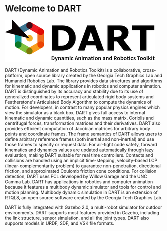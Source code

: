 # Welcome to DART

<img src="logo.png" width="480">

DART (Dynamic Animation and Robotics Toolkit) is a collaborative, cross-platform, open source library created by the Georgia Tech Graphics Lab and Humanoid Robotics Lab. The library provides data structures and algorithms for kinematic and dynamic applications in robotics and computer animation. DART is distinguished by its accuracy and stability due to its use of generalized coordinates to represent articulated rigid body systems and Featherstone's Articulated Body Algorithm to compute the dynamics of motion. For developers, in contrast to many popular physics engines which view the simulator as a black box, DART gives full access to internal kinematic and dynamic quantities, such as the mass matrix, Coriolis and centrifugal forces, transformation matrices and their derivatives. DART also provides efficient computation of Jacobian matrices for arbitrary body points and coordinate frames. The frame semantics of DART allows users to define arbitrary reference frames (both inertial and non-inertial) and use those frames to specify or request data. For air-tight code safety, forward kinematics and dynamics values are updated automatically through lazy evaluation, making DART suitable for real time controllers. Contacts and collisions are handled using an implicit time-stepping, velocity-based LCP (linear-complementarity problem) to guarantee non-penetration, directional friction, and approximated Coulomb friction cone conditions. For collision detection, DART uses FCL developed by Willow Garage and the UNC Gamma Lab. DART has applications in robotics and computer animation because it features a multibody dynamic simulator and tools for control and motion planning. Multibody dynamic simulation in DART is an extension of RTQL8, an open source software created by the Georgia Tech Graphics Lab.

DART is fully integrated with Gazebo 2.0, a multi-robot simulator for outdoor environments. DART supports most features provided in Gazebo, including the link structure, sensor simulation, and all the joint types. DART also supports models in URDF, SDF, and VSK file formats.
